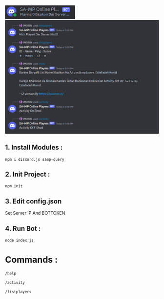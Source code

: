![اسکرین شات - ScreenShot](https://github.com/MOBiNoUo/SAMP-DiscordBot/blob/main/screenshot/SCREENSHOT.png)
![دستورات - Commands](https://github.com/MOBiNoUo/SAMP-DiscordBot/blob/main/screenshot/COMMANDS.png)
## 1. Install Modules :
```nodejs
npm i discord.js samp-query
```
## 2. Init Project : 
```nodejs
npm init
```
## 3. Edit config.json 
Set Server IP And BOTTOKEN
## 4. Run Bot : 
```nodejs
node index.js
```
# Commands : 
```nodejs
/help
```
```nodejs
/activity
```
```nodejs
/listplayers
```
